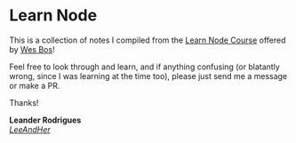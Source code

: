 # Learn Node

This is a collection of notes I compiled from the [Learn Node Course](https://learnnode.com) offered by [Wes Bos](wesbos.com/courses)!

Feel free to look through and learn, and if anything confusing (or blatantly wrong, since I was learning at the time too), please just send me a message or make a PR.

Thanks!

**Leander Rodrigues**<br/>
_[LeeAndHer](github.com/leeandher)_
